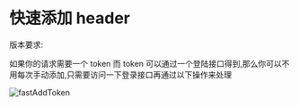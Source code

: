# 快速添加 header

版本要求: <Badge text="2.0.0" />

如果你的请求需要一个 token 而 token 可以通过一个登陆接口得到,那么你可以不用每次手动添加,只需要访问一下登录接口再通过以下操作来处理

![fastAddToken](../../.vuepress/public/img/fastAddToken.gif)
